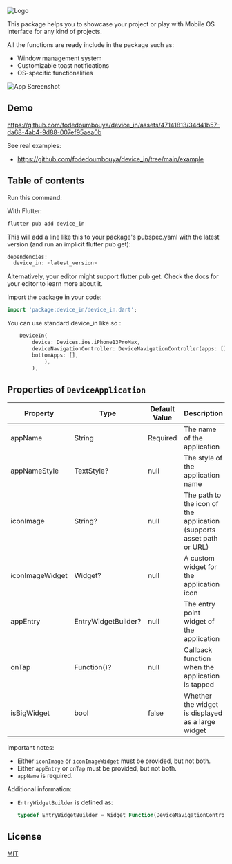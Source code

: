 
![Logo](https://github.com/fodedoumbouya/device_in/assets/47141813/7a3641f0-d277-4c56-a8c6-671246f82a3e)




This package helps you to showcase your project or play with Mobile OS interface for any kind of projects.

All the functions are ready include in the package such as: 

* Window management system
* Customizable toast notifications
* OS-specific functionalities



![App Screenshot](https://github.com/fodedoumbouya/device_in/assets/47141813/9ee88795-acaa-464b-bf1c-e314520d17ae)


## Demo


https://github.com/fodedoumbouya/device_in/assets/47141813/34d41b57-da68-4ab4-9d88-007ef95aea0b





See real examples:

* <https://github.com/fodedoumbouya/device_in/tree/main/example>

## Table of contents

Run this command:

With Flutter:

```dart
flutter pub add device_in
```

This will add a line like this to your package's pubspec.yaml with the latest version (and run an implicit flutter pub get):

```js
dependencies:
  device_in: <latest_version>
```

Alternatively, your editor might support flutter pub get. Check the docs for your editor to learn
more about it.

Import the package in your code:

```dart 
import 'package:device_in/device_in.dart';
```

You can use standard device_in like so :

```dart
    DeviceIn(
        device: Devices.ios.iPhone13ProMax,
        deviceNavigationController: DeviceNavigationController(apps: [],
        bottomApps: [],
            ),
        ),

```


## Properties of ```DeviceApplication```

| Property | Type | Default Value | Description |
|----------|------|---------------|-------------|
| appName | String | Required | The name of the application |
| appNameStyle | TextStyle? | null | The style of the application name |
| iconImage | String? | null | The path to the icon of the application (supports asset path or URL) |
| iconImageWidget | Widget? | null | A custom widget for the application icon |
| appEntry | EntryWidgetBuilder? | null | The entry point widget of the application |
| onTap | Function()? | null | Callback function when the application is tapped |
| isBigWidget | bool | false | Whether the widget is displayed as a large widget |

Important notes:
- Either `iconImage` or `iconImageWidget` must be provided, but not both.
- Either `appEntry` or `onTap` must be provided, but not both.
- `appName` is required.

Additional information:
- `EntryWidgetBuilder` is defined as:
  ```dart
  typedef EntryWidgetBuilder = Widget Function(DeviceNavigationController controller);
  ```

## License

[MIT](https://choosealicense.com/licenses/mit/)

